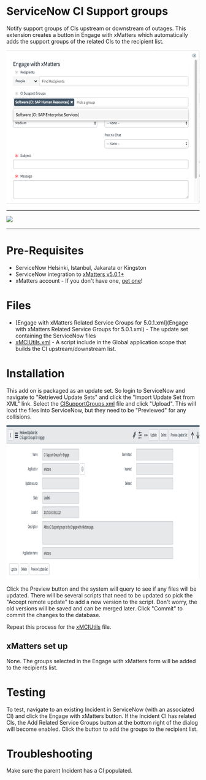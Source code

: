 # ServiceNow CI Support groups
Notify support groups of CIs upstream or downstream of outages. This extension creates a button in Engage with xMatters which automatically adds the support groups of the related CIs to the recipient list.

<kbd>
  <img src="images/CIGroups1.png" height="400">
</kbd>

---------

<kbd>
  <img src="https://github.com/xmatters/xMatters-Labs/raw/master/media/disclaimer.png">
</kbd>

---------


# Pre-Requisites
* ServiceNow Helsinki, Istanbul, Jakarata or Kingston
* ServiceNow integration to [xMatters v5.0.1+](https://store.servicenow.com/sn_appstore_store.do#!/store/application/5950d7444f2231000e9fa88ca310c78c/)
* xMatters account - If you don't have one, [get one](https://www.xmatters.com)!


# Files
* [Engage with xMatters Related Service Groups for 5.0.1.xml](Engage with xMatters Related Service Groups for 5.0.1.xml) - The update set containing the ServiceNow files
* [xMCIUtils.xml](xMCIUtils.xml) - A script include in the Global application scope that builds the CI upstream/downstream list.

# Installation
This add on is packaged as an update set. So login to ServiceNow and navigate to "Retrieved Update Sets" and click the "Import Update Set from XML" link. Select the [CISupportGroups.xml](CISupportGroups.xml) file and click "Upload". This will load the files into ServiceNow, but they need to be "Previewed" for any collisions. 

<kbd>
  <img src="images/preview_update_set.png" height="400">
</kbd>

Click the Preview button and the system will query to see if any files will be updated. There will be several scripts that need to be updated so pick the "Accept remote update" to add a new version to the script. Don't worry, the old versions will be saved and can be merged later. Click "Commit" to commit the changes to the database. 

Repeat this process for the [xMCIUtils](xMCIUtils.xml) file. 

## xMatters set up
None. The groups selected in the Engage with xMatters form will be added to the recipients list. 
   
# Testing
To test, navigate to an existing Incident in ServiceNow (with an associated CI) and click the Engage with xMatters button. If the Incident CI has related CIs, the Add Related Service Groups button at the bottom right of the dialog will become enabled. Click the button to add the groups to the recipient list. 

# Troubleshooting
Make sure the parent Incident has a CI populated.
